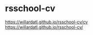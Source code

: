 # rsschool-cv
https://willardatl.github.io/rsschool-cv/cv
https://willardatl.github.io/rsschool-cv/
